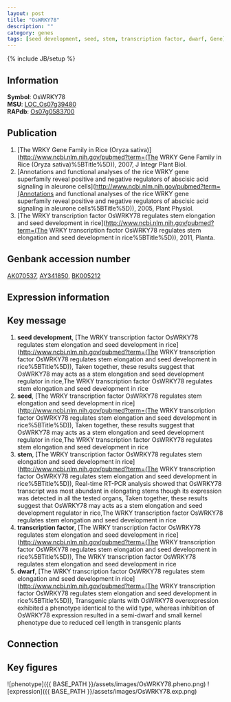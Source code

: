 ```yaml
---
layout: post
title: "OsWRKY78"
description: ""
category: genes
tags: [seed development, seed, stem, transcription factor, dwarf, Gene]
---
```

{% include JB/setup %}

## Information
__Symbol__: OsWRKY78  
__MSU__: [LOC_Os07g39480](http://rice.plantbiology.msu.edu/cgi-bin/ORF_infopage.cgi?orf=LOC_Os07g39480)  
__RAPdb__: [Os07g0583700](http://rapdb.dna.affrc.go.jp/viewer/gbrowse_details/irgsp1?name=Os07g0583700)  

## Publication
1. [The WRKY Gene Family in Rice (Oryza sativa)](http://www.ncbi.nlm.nih.gov/pubmed?term=(The WRKY Gene Family in Rice (Oryza sativa)%5BTitle%5D)), 2007, J Integr Plant Biol.
2. [Annotations and functional analyses of the rice WRKY gene superfamily reveal positive and negative regulators of abscisic acid signaling in aleurone cells](http://www.ncbi.nlm.nih.gov/pubmed?term=(Annotations and functional analyses of the rice WRKY gene superfamily reveal positive and negative regulators of abscisic acid signaling in aleurone cells%5BTitle%5D)), 2005, Plant Physiol.
3. [The WRKY transcription factor OsWRKY78 regulates stem elongation and seed development in rice](http://www.ncbi.nlm.nih.gov/pubmed?term=(The WRKY transcription factor OsWRKY78 regulates stem elongation and seed development in rice%5BTitle%5D)), 2011, Planta.

## Genbank accession number
[AK070537](http://www.ncbi.nlm.nih.gov/nuccore/AK070537), [AY341850](http://www.ncbi.nlm.nih.gov/nuccore/AY341850), [BK005212](http://www.ncbi.nlm.nih.gov/nuccore/BK005212)

## Expression information

## Key message
1. __seed development__, [The WRKY transcription factor OsWRKY78 regulates stem elongation and seed development in rice](http://www.ncbi.nlm.nih.gov/pubmed?term=(The WRKY transcription factor OsWRKY78 regulates stem elongation and seed development in rice%5BTitle%5D)),  Taken together, these results suggest that OsWRKY78 may acts as a stem elongation and seed development regulator in rice,The WRKY transcription factor OsWRKY78 regulates stem elongation and seed development in rice
2. __seed__, [The WRKY transcription factor OsWRKY78 regulates stem elongation and seed development in rice](http://www.ncbi.nlm.nih.gov/pubmed?term=(The WRKY transcription factor OsWRKY78 regulates stem elongation and seed development in rice%5BTitle%5D)),  Taken together, these results suggest that OsWRKY78 may acts as a stem elongation and seed development regulator in rice,The WRKY transcription factor OsWRKY78 regulates stem elongation and seed development in rice
3. __stem__, [The WRKY transcription factor OsWRKY78 regulates stem elongation and seed development in rice](http://www.ncbi.nlm.nih.gov/pubmed?term=(The WRKY transcription factor OsWRKY78 regulates stem elongation and seed development in rice%5BTitle%5D)),  Real-time RT-PCR analysis showed that OsWRKY78 transcript was most abundant in elongating stems though its expression was detected in all the tested organs, Taken together, these results suggest that OsWRKY78 may acts as a stem elongation and seed development regulator in rice,The WRKY transcription factor OsWRKY78 regulates stem elongation and seed development in rice
4. __transcription factor__, [The WRKY transcription factor OsWRKY78 regulates stem elongation and seed development in rice](http://www.ncbi.nlm.nih.gov/pubmed?term=(The WRKY transcription factor OsWRKY78 regulates stem elongation and seed development in rice%5BTitle%5D)), The WRKY transcription factor OsWRKY78 regulates stem elongation and seed development in rice
5. __dwarf__, [The WRKY transcription factor OsWRKY78 regulates stem elongation and seed development in rice](http://www.ncbi.nlm.nih.gov/pubmed?term=(The WRKY transcription factor OsWRKY78 regulates stem elongation and seed development in rice%5BTitle%5D)),  Transgenic plants with OsWRKY78 overexpression exhibited a phenotype identical to the wild type, whereas inhibition of OsWRKY78 expression resulted in a semi-dwarf and small kernel phenotype due to reduced cell length in transgenic plants

## Connection

## Key figures
![phenotype]({{ BASE_PATH }}/assets/images/OsWRKY78.pheno.png)
![expression]({{ BASE_PATH }}/assets/images/OsWRKY78.exp.png)


